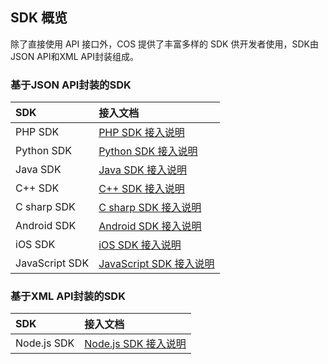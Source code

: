## SDK 概览

除了直接使用 API 接口外，COS 提供了丰富多样的 SDK 供开发者使用，SDK由JSON API和XML API封装组成。

### 基于JSON API封装的SDK

| SDK            | 接入文档                                     |
| :------------- | :--------------------------------------- |
| PHP SDK        | [PHP SDK 接入说明](/doc/product/436/6274)    |
| Python SDK     | [Python SDK 接入说明](/doc/product/436/6275) |
| Java SDK       | [Java SDK 接入说明](/doc/product/436/6273)   |
| C++ SDK        | [C++ SDK 接入说明](/doc/product/436/6272)    |
| C sharp SDK    | [C sharp SDK 接入说明](/doc/product/436/6271) |
| Android SDK    | [Android SDK 接入说明](/doc/product/436/6517) |
| iOS SDK        | [iOS SDK 接入说明](/doc/product/436/6530)    |
| JavaScript SDK | [JavaScript SDK 接入说明](/document/product/436/8095) |


### 基于XML API封装的SDK

| SDK            | 接入文档                                     |
| :------------- | :--------------------------------------- |
| Node.js SDK | [Node.js SDK 接入说明](/document/product/436/8629) |
